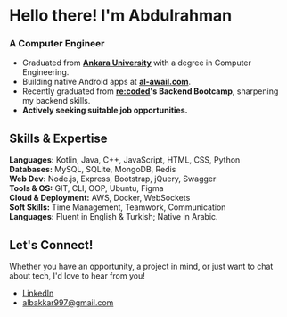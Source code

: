 # Hello there! I'm Abdulrahman

### A Computer Engineer

- Graduated from **[Ankara University](https://www.ankara.edu.tr/en/)** with a degree in Computer Engineering.
- Building native Android apps at **[al-awail.com](https://www.al-awail.com)**.
- Recently graduated from **[re:coded](https://www.re-coded.com/)'s Backend Bootcamp**, sharpening my backend skills.
- **Actively seeking suitable job opportunities.**

## Skills & Expertise

**Languages:** Kotlin, Java, C++, JavaScript, HTML, CSS, Python  
**Databases:** MySQL, SQLite, MongoDB, Redis  
**Web Dev:** Node.js, Express, Bootstrap, jQuery, Swagger  
**Tools & OS:** GIT, CLI, OOP, Ubuntu, Figma  
**Cloud & Deployment:** AWS, Docker, WebSockets  
**Soft Skills:** Time Management, Teamwork, Communication  
**Languages:** Fluent in English & Turkish; Native in Arabic.

## Let's Connect!
Whether you have an opportunity, a project in mind, or just want to chat about tech, I'd love to hear from you!

- [LinkedIn](https://www.linkedin.com/in/abdulrahman-albakkar-836175165/)
- albakkar997@gmail.com
